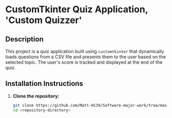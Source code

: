 # CustomTkinter Quiz Application, 'Custom Quizzer'

## Description
This project is a quiz application built using `customtkinter` that dynamically loads questions from a CSV file and presents them to the user based on the selected topic. The user's score is tracked and displayed at the end of the quiz.

## Installation Instructions
1. **Clone the repository:**
   ```bash
   git clone https://github.com/Matt-H139/Software-major-work/tree/master
   cd <repository-directory>
